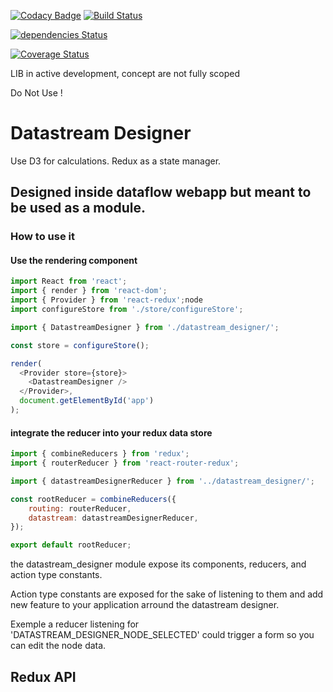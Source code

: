 [![Codacy Badge](https://api.codacy.com/project/badge/Grade/1391fe51ad7e4a409f9bdb7df0ad7754)](https://www.codacy.com/app/Talend/react-flow-designer_2?utm_source=github.com&utm_medium=referral&utm_content=Talend/react-flow-designer&utm_campaign=badger)
[![Build Status](https://travis-ci.org/Talend/react-flow-designer.svg?branch=master)](https://travis-ci.org/Talend/react-flow-designer.svg?branch=master)

[![dependencies Status](https://david-dm.org/acateland/react-flow-designer/status.svg)](https://david-dm.org/acateland/react-flow-designer)

[![Coverage Status](https://coveralls.io/repos/github/acateland/react-flow-designer/badge.svg)](https://coveralls.io/github/acateland/react-flow-designer)

LIB in active development, concept are not fully scoped

Do Not Use !

# Datastream Designer

Use D3 for calculations.
Redux as a state manager.

## Designed inside dataflow webapp but meant to be used as a module.

### How to use it

#### Use the rendering component
```js
import React from 'react';
import { render } from 'react-dom';
import { Provider } from 'react-redux';node
import configureStore from './store/configureStore';

import { DatastreamDesigner } from './datastream_designer/';

const store = configureStore();

render(
  <Provider store={store}>
    <DatastreamDesigner />
  </Provider>,
  document.getElementById('app')
);
```
#### integrate the reducer into your redux data store

```js
import { combineReducers } from 'redux';
import { routerReducer } from 'react-router-redux';

import { datastreamDesignerReducer } from '../datastream_designer/';

const rootReducer = combineReducers({
    routing: routerReducer,
    datastream: datastreamDesignerReducer,
});

export default rootReducer;
```


the datastream_designer module expose its components, reducers, and action type constants.

Action type constants are exposed for the sake of listening to them and add new feature to your application arround the datastream designer.

Exemple a reducer listening for 'DATASTREAM_DESIGNER_NODE_SELECTED' could trigger a form so you can edit the node data.

## Redux API


